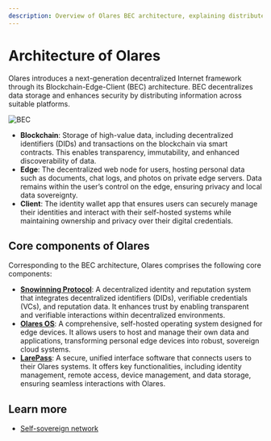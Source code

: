 ```yaml
---
description: Overview of Olares BEC architecture, explaining distributed node implementation for data storage and security. Details three core components Snowinning Protocol, Olares OS and LarePass.
---
```

# Architecture of Olares

Olares introduces a next-generation decentralized Internet framework through its Blockchain-Edge-Client (BEC) architecture. BEC decentralizes data storage and enhances security by distributing information across suitable platforms.

![BEC](/images/overview/snowinning/network-topology.jpeg)

- **Blockchain**: Storage of high-value data, including decentralized identifiers (DIDs) and transactions on the blockchain via smart contracts. This enables transparency, immutability, and enhanced discoverability of data.
- **Edge**: The decentralized web node for users, hosting personal data such as documents, chat logs, and photos on private edge servers. Data remains within the user’s control on the edge, ensuring privacy and local data sovereignty.
- **Client**: The identity wallet app that ensures users can securely manage their identities and interact with their self-hosted systems while maintaining ownership and privacy over their digital credentials.

## Core components of Olares

Corresponding to the BEC architecture, Olares comprises the following core components:

- [**Snowinning Protocol**](https://docs.snowinning.com/protocol/overview.html): A decentralized identity and reputation system that integrates decentralized identifiers (DIDs), verifiable credentials (VCs), and reputation data. It enhances trust by enabling transparent and verifiable interactions within decentralized environments.
- [**Olares OS**](https://github.com/beclab/Olares): A comprehensive, self-hosted operating system designed for edge devices. It allows users to host and manage their own data and applications, transforming personal edge devices into robust, sovereign cloud systems.
- [**LarePass**](https://olares.xyz/larepass): A secure, unified interface software that connects users to their Olares systems. It offers key functionalities, including identity management, remote access, device management, and data storage, ensuring seamless interactions with Olares.

## Learn more

- [Self-sovereign network](https://docs.snowinning.com/protocol/network.html)